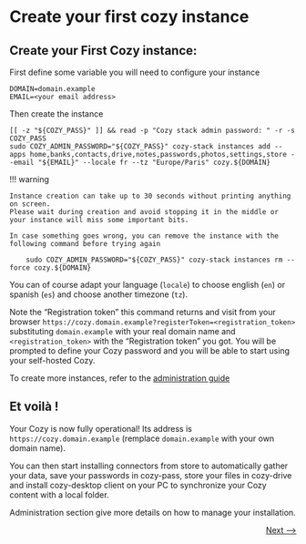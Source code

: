 # Create your first cozy instance

## Create your First Cozy instance:

First define some variable you will need to configure your instance

    DOMAIN=domain.example
    EMAIL=<your email address>

Then create the instance

    [[ -z "${COZY_PASS}" ]] && read -p "Cozy stack admin password: " -r -s COZY_PASS
    sudo COZY_ADMIN_PASSWORD="${COZY_PASS}" cozy-stack instances add --apps home,banks,contacts,drive,notes,passwords,photos,settings,store --email "${EMAIL}" --locale fr --tz "Europe/Paris" cozy.${DOMAIN}

!!! warning

    Instance creation can take up to 30 seconds without printing anything on screen.
    Please wait during creation and avoid stopping it in the middle or your instance will miss some important bits.

    In case something goes wrong, you can remove the instance with the following command before trying again

        sudo COZY_ADMIN_PASSWORD="${COZY_PASS}" cozy-stack instances rm --force cozy.${DOMAIN}

You can of course adapt your language (`locale`) to choose english (`en`) or spanish (`es`) and choose another timezone (`tz`).

Note the “Registration token” this command returns and visit from your browser `https://cozy.domain.example?registerToken=<registration_token>` substituting `domain.example` with your real domain name and `<registration_token>` with the “Registration token” you got.
You will be prompted to define your Cozy password and you will be able to start using your self-hosted Cozy.

To create more instances, refer to the [administration guide](../../administration/more_instances.md)

## Et voilà !

Your Cozy is now fully operational! Its address is `https://cozy.domain.example` (remplace `domain.example` with your own domain name).

You can then start installing connectors from store to automatically gather your data, save your passwords in cozy-pass, store your files in cozy-drive and install cozy-desktop client on your PC to synchronize your Cozy content with a local folder.

Administration section give more details on how to manage your installation.

<div style="text-align: right">
  <a href="../../administration/">Next --&gt;</a>
</div>
